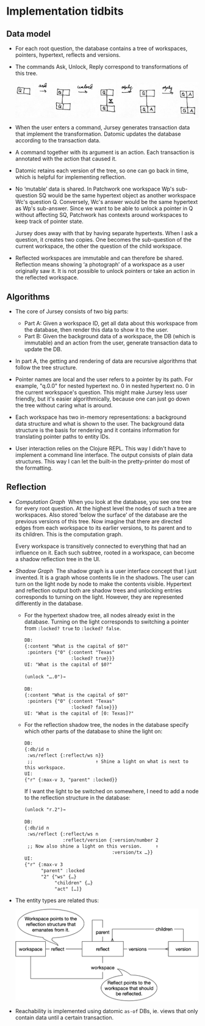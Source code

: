# Implementation tidbits

## Data model

- For each root question, the database contains a tree of workspaces, pointers,
  hypertext, reflects and versions.

- The commands Ask, Unlock, Reply correspond to transformations of this tree.

    ![Transformations of the workspace tree](tree-transformation.jpg)

- When the user enters a command, Jursey generates transaction data that
  implement the transformation. Datomic updates the database according to the
  transaction data.

- A command together with its argument is an action. Each transaction is
  annotated with the action that caused it.

- Datomic retains each version of the tree, so one can go back in time, which is
  helpful for implementing reflection.

- No ‘mutable’ data is shared. In Patchwork one workspace Wp's sub-question SQ
  would be the same hypertext object as another workspace Wc's question Q.
  Conversely, Wc's answer would be the same hypertext as Wp's sub-answer. Since
  we want to be able to unlock a pointer in Q without affecting SQ, Patchwork
  has contexts around workspaces to keep track of pointer state.

  Jursey does away with that by having separate hypertexts. When I ask a
  question, it creates two copies. One becomes the sub-question of the current
  workspace, the other the question of the child workspace.

- Reflected workspaces are immutable and can therefore be shared. Reflection
  means showing ‘a photograph’ of a workspace as a user originally saw it. It is
  not possible to unlock pointers or take an action in the reflected workspace.


## Algorithms

- The core of Jursey consists of two big parts:
    - Part A: Given a workspace ID, get all data about this workspace from the
      database, then render this data to show it to the user.
    - Part B: Given the background data of a workspace, the DB (which is
      immutable) and an action from the user, generate transaction data to
      update the DB.

- In part A, the getting and rendering of data are recursive algorithms that
  follow the tree structure.

- Pointer names are local and the user refers to a pointer by its path. For
  example, "q.0.0" for nested hypertext no. 0 in nested hypertext no. 0 in the
  current workspace's question. This might make Jursey less user friendly, but
  it's easier algorithmically, because one can just go down the tree without
  caring what is around.

- Each workspace has two in-memory representations: a background data structure
  and what is shown to the user. The background data structure is the basis for
  rendering and it contains information for translating pointer paths to entity
  IDs.

- User interaction relies on the Clojure REPL. This way I didn't have to
  implement a command line interface. The output consists of plain data
  structures. This way I can let the built-in the pretty-printer do most of the
  formatting.


## Reflection

- *Computation Graph*  When you look at the database, you see one tree for every
  root question. At the highest level the nodes of such a tree are workspaces.
  Also stored ‘below the surface’ of the database are the previous versions of
  this tree. Now imagine that there are directed edges from each workspace to
  its earlier versions, to its parent and to its children. This is the
  computation graph.

  Every workspace is transitively connected to everything that had an influence
  on it. Each such subtree, rooted in a workspace, can become a shadow
  reflection tree in the UI.

- *Shadow Graph*  The shadow graph is a user interface concept that I just
  invented. It is a graph whose contents lie in the shadows. The user can turn
  on the light node by node to make the contents visible. Hypertext and
  reflection output both are shadow trees and unlocking entries corresponds to
  turning on the light. However, they are represented differently in the
  database.
  - For the hypertext shadow tree, all nodes already exist in the database.
    Turning on the light corresponds to switching a pointer from `:locked? true`
    to `:locked? false`.
      ```
      DB:
      {:content "What is the capital of $0?"
       :pointers {"0" {:content "Texas"
                       :locked? true}}}
      UI: "What is the capital of $0?"

      (unlock "….0")→

      DB:
      {:content "What is the capital of $0?"
       :pointers {"0" {:content "Texas"
                       :locked? false}}}
      UI: "What is the capital of [0: Texas]?"
      ```

  - For the reflection shadow tree, the nodes in the database specify which
    other parts of the database to shine the light on:
      ```
      DB:
      {:db/id n
       :ws/reflect {:reflect/ws n}}
       ;;                       ↑ Shine a light on what is next to this workspace.
      UI:
      {"r" {:max-v 3, "parent" :locked}}
      ```
    If I want the light to be switched on somewhere, I need to add a node to the
    reflection structure in the database:
      ```
      (unlock "r.2")→

      DB:
      {:db/id n
       :ws/reflect {:reflect/ws n
                    :reflect/version {:version/number 2
       ;; Now also shine a light on this version.     ↑
                                      :version/tx …}}
      UI:
      {"r" {:max-v 3
            "parent" :locked
            "2" {"ws" {…}
                 "children" {…}
                 "act" […]}
      ```

- The entity types are related thus:

  <img alt="Reflection entity type relations" src="reflection-schema.png"
    width="700px"/>

- Reachability is implemented using datomic `as-of` DBs, ie. views that only
  contain data until a certain transaction.
